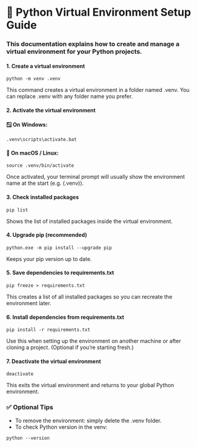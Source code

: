 # 🐍 Python Virtual Environment Setup Guide
### This documentation explains how to create and manage a virtual environment for your Python projects.
#### 1. Create a virtual environment
```
python -m venv .venv
```
This command creates a virtual environment in a folder named .venv.
You can replace .venv with any folder name you prefer.

#### 2. Activate the virtual environment
#### 🪟 On Windows:
```
.venv\scripts\activate.bat
```
#### 🐧 On macOS / Linux:
```
source .venv/bin/activate
```
Once activated, your terminal prompt will usually show the environment name at the start (e.g. (.venv)).

#### 3. Check installed packages
```
pip list
```
Shows the list of installed packages inside the virtual environment.

#### 4. Upgrade pip (recommended)
```
python.exe -m pip install --upgrade pip
```
Keeps your pip version up to date.

#### 5. Save dependencies to requirements.txt
```
pip freeze > requirements.txt
```
This creates a list of all installed packages so you can recreate the environment later.

#### 6. Install dependencies from requirements.txt
```
pip install -r requirements.txt
```
Use this when setting up the environment on another machine or after cloning a project.
(Optional if you’re starting fresh.)

#### 7. Deactivate the virtual environment
```
deactivate
```
This exits the virtual environment and returns to your global Python environment.

### ✅ Optional Tips
- To remove the environment: simply delete the .venv folder.
- To check Python version in the venv:
```
python --version
```


